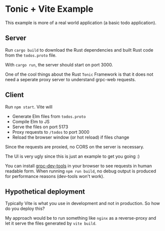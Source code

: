 # Tonic + Vite Example

This example is more of a real world application (a basic todo application).

## Server

Run `cargo build` to download the Rust dependencies and built Rust code from the `todos.proto` file.

With `cargo run`, the server should start on port 3000.

One of the cool things about the Rust `Tonic` Framework is that it does not need a seperate proxy server to understand grpc-web requests.

## Client

Run `npm start`. 
Vite will

- Generate Elm files from `todos.proto`
- Compile Elm to JS
- Serve the files on port 5173
- Proxy requests to `/todos` to port 3000
- Reload the browser window (or hot reload) if files change

Since the requests are proxied, no CORS on the server is necessary.

The UI is very ugly since this is just an example to get you going :)

You can install [grpc-dev-tools](https://github.com/SafetyCulture/grpc-web-devtools) in your browser to see requests in human readable form.
When running `npm run build`, no debug output is produced for performance reasons (dev-tools won't work).

## Hypothetical deployment

Typically Vite is what you use in development and not in production.
So how do you deploy this?

My approach would be to run something like `nginx` as a reverse-proxy
and let it serve the files generated by `vite build`.
